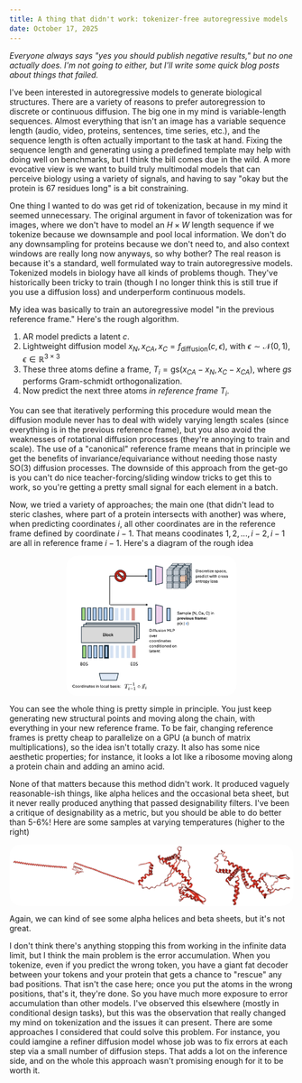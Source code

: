 ```yaml
---
title: A thing that didn't work: tokenizer-free autoregressive models 
date: October 17, 2025
---
```


_Everyone always says "yes you should publish negative results," but no one actually does. I'm not going to either, but I'll write some quick blog posts about things that failed._

I've been interested in autoregressive models to generate biological structures. There are a variety of reasons to prefer autoregression to discrete or continuous diffusion. The big one in my mind is variable-length sequences. Almost everything that isn't an image has a variable sequence length (audio, video, proteins, sentences, time series, etc.), and the sequence length is often actually important to the task at hand. Fixing the sequence length and generating using a predefined template may help with doing well on benchmarks, but I think the bill comes due in the wild. A more evocative view is we want to build truly multimodal models that can perceive biology using a variety of signals, and having to say "okay but the protein is 67 residues long" is a bit constraining. 

One thing I wanted to do was get rid of tokenization, because in my mind it seemed unnecessary. The original argument in favor of tokenization was for images, where we don't have to model an $H\times W$ length sequence if we tokenize because we downsample and pool local information. We don't do any downsampling for proteins because we don't need to, and also context windows are really long now anyways, so why bother? The real reason is because it's a standard, well formulated way to train autoregressive models. Tokenized models in biology have all kinds of problems though. They've historically been tricky to train (though I no longer think this is still true if you use a diffusion loss) and underperform continuous models. 

My idea was basically to train an autoregressive model "in the previous reference frame." Here's the rough algorithm.

1. AR model predicts a latent $c$.
2. Lightweight diffusion model $x_N, x_{CA}, x_C = f_\text{diffusion}(c, \epsilon)$, with $\epsilon\sim\mathcal{N}(0, 1), \epsilon\in\mathbb{R}^{3\times 3}$
3. These three atoms define a frame, $T_i = \text{gs}(x_{CA} - x_N, x_C - x_{CA})$, where $gs$ performs Gram-schmidt orthogonalization.
4. Now predict the next three atoms _in reference frame $T_i$_. 

You can see that iteratively performing this procedure would mean the diffusion module never has to deal with widely varying length scales (since everything is in the previous reference frame), but you also avoid the weaknesses of rotational diffusion processes (they're annoying to train and scale). The use of a "canonical" reference frame means that in principle we get the benefits of invariance/equivariance without needing those nasty SO(3) diffusion processes. The downside of this approach from the get-go is you can't do nice teacher-forcing/sliding window tricks to get this to work, so you're getting a pretty small signal for each element in a batch. 

Now, we tried a variety of approaches; the main one (that didn't lead to steric clashes, where part of a protein intersects with another) was where, when predicting coordinates $i$, all other coordinates are in the reference frame defined by coordinate $i-1$. That means coodinates $1, 2, ..., i-2, i-1$ are all in reference frame $i-1$. Here's a diagram of the rough idea

<div style="display: flex; justify-content: center; gap: 1rem;">
  <img src="posts/images/j2_diagram.png" alt="J2, a bird that never spread its wings :(" style="width: 60%; border-radius: 20px;">
</div>

You can see the whole thing is pretty simple in principle. You just keep generating new structural points and moving along the chain, with everything in your new reference frame. To be fair, changing reference frames is pretty cheap to parallelize on a GPU (a bunch of matrix multiplications), so the idea isn't totally crazy. It also has some nice aesthetic properties; for instance, it looks a lot like a ribosome moving along a protein chain and adding an amino acid.

None of that matters because this method didn't work. It produced vaguely reasonable-ish things, like alpha helices and the occasional beta sheet, but it never really produced anything that passed designability filters. I've been a critique of designability as a metric, but you should be able to do better than 5-6%! Here are some samples at varying temperatures (higher to the right)

<div style="display: flex; justify-content: center; gap: 1rem;">
  <img src="posts/images/j2_samples.png" alt="From alpha helices to slightly trashier alpha helices." style="width: 100%; border-radius: 20px;">
</div>

Again, we can kind of see some alpha helices and beta sheets, but it's not great. 

I don't think there's anything stopping this from working in the infinite data limit, but I think the main problem is the error accumulation. When you tokenize, even if you predict the wrong token, you have a giant fat decoder between your tokens and your protein that gets a chance to "rescue" any bad positions. That isn't the case here; once you put the atoms in the wrong positions, that's it, they're done. So you have much more exposure to error accumulation than other models. I've observed this elsewhere (mostly in conditional design tasks), but this was the observation that really changed my mind on tokenization and the issues it can present. There are some approaches I considered that could solve this problem. For instance, you could iamgine a refiner diffusion model whose job was to fix errors at each step via a small number of diffusion steps. That adds a lot on the inference side, and on the whole this approach wasn't promising enough for it to be worth it. 

